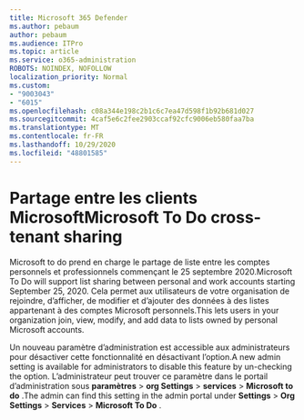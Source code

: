 ```yaml
---
title: Microsoft 365 Defender
ms.author: pebaum
author: pebaum
ms.audience: ITPro
ms.topic: article
ms.service: o365-administration
ROBOTS: NOINDEX, NOFOLLOW
localization_priority: Normal
ms.custom:
- "9003043"
- "6015"
ms.openlocfilehash: c08a344e198c2b1c6c7ea47d598f1b92b681d027
ms.sourcegitcommit: 4caf5e6c2fee2903ccaf92cfc9006eb580faa7ba
ms.translationtype: MT
ms.contentlocale: fr-FR
ms.lasthandoff: 10/29/2020
ms.locfileid: "48801585"
---
```

# <a name="microsoft-to-do-cross-tenant-sharing"></a><span data-ttu-id="397f2-102">Partage entre les clients Microsoft</span><span class="sxs-lookup"><span data-stu-id="397f2-102">Microsoft To Do cross-tenant sharing</span></span>

<span data-ttu-id="397f2-103">Microsoft to do prend en charge le partage de liste entre les comptes personnels et professionnels commençant le 25 septembre 2020.</span><span class="sxs-lookup"><span data-stu-id="397f2-103">Microsoft To Do will support list sharing between personal and work accounts starting September 25, 2020.</span></span> <span data-ttu-id="397f2-104">Cela permet aux utilisateurs de votre organisation de rejoindre, d’afficher, de modifier et d’ajouter des données à des listes appartenant à des comptes Microsoft personnels.</span><span class="sxs-lookup"><span data-stu-id="397f2-104">This lets users in your organization join, view, modify, and add data to lists owned by personal Microsoft accounts.</span></span>

<span data-ttu-id="397f2-105">Un nouveau paramètre d’administration est accessible aux administrateurs pour désactiver cette fonctionnalité en désactivant l’option.</span><span class="sxs-lookup"><span data-stu-id="397f2-105">A new admin setting is available for administrators to disable this feature by un-checking the option.</span></span>
<span data-ttu-id="397f2-106">L’administrateur peut trouver ce paramètre dans le portail d’administration sous **paramètres**  >  **org Settings**  >  **services**  >  **Microsoft to do** .</span><span class="sxs-lookup"><span data-stu-id="397f2-106">The admin can find this setting in the admin portal under **Settings** > **Org Settings** > **Services** > **Microsoft To Do** .</span></span>
